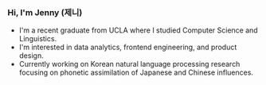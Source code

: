 ### Hi, I'm Jenny (제니)

- I'm a recent graduate from UCLA where I studied Computer Science and Linguistics. 
- I'm interested in data analytics, frontend engineering, and product design. 
- Currently working on Korean natural language processing research focusing on phonetic assimilation of Japanese and Chinese influences.
